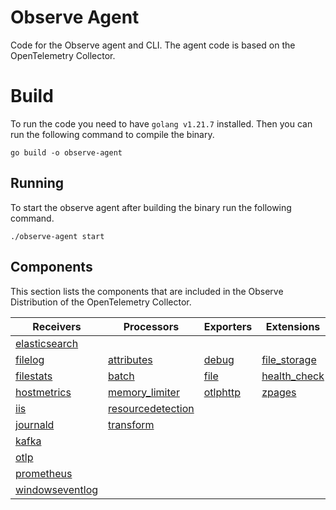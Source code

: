 # Observe Agent

Code for the Observe agent and CLI. The agent code is based on the OpenTelemetry Collector. 

# Build

To run the code you need to have `golang v1.21.7` installed. Then you can run the following command to compile the binary.

```
go build -o observe-agent
```


## Running

To start the observe agent after building the binary run the following command. 

```
./observe-agent start
```

## Components

This section lists the components that are included in the Observe Distribution of the OpenTelemetry Collector.

| Receivers                                  | Processors                                      | Exporters                    | Extensions                           | Connectors              |
|--------------------------------------------|-------------------------------------------------|------------------------------|--------------------------------------|-------------------------|
| [elasticsearch][elasticsearchreceiver]     |                                                 |                              |                                      |                         |
| [filelog][filelogreceiver]                 | [attributes][attributesprocessor]               | [debug][debugexporter]       | [file_storage][filestorage]          | [count][countconnector] |
| [filestats][filestatsreceiver]             | [batch][batchprocessor]                         | [file][fileexporter]         | [health_check][healthcheckextension] |                         |
| [hostmetrics][hostmetricsreceiver]         | [memory_limiter][memorylimiterprocessor]        | [otlphttp][otlphttpexporter] | [zpages][zpagesextension]            |                         |
| [iis][iisreceiver]                         | [resourcedetection][resourcedetectionprocessor] |                              |                                      |                         |
| [journald][journaldreceiver]               | [transform][transformprocessor]                 |                              |                                      |                         |
| [kafka][kafkareceiver]                     |                                                 |                              |                                      |                         |
| [otlp][otlpreceiver]                       |                                                 |                              |                                      |                         |
| [prometheus][prometheusreceiver]           |                                                 |                              |                                      |                         |
| [windowseventlog][windowseventlogreceiver] |                                                 |                              |                                      |                         |

[elasticsearchreceiver]: https://github.com/open-telemetry/opentelemetry-collector-contrib/tree/v0.103.0/receiver/elasticsearchreceiver
[filelogreceiver]: https://github.com/open-telemetry/opentelemetry-collector-contrib/tree/v0.103.0/receiver/filelogreceiver
[filestatsreceiver]: https://github.com/open-telemetry/opentelemetry-collector-contrib/tree/v0.103.0/receiver/filestatsreceiver
[hostmetricsreceiver]: https://github.com/open-telemetry/opentelemetry-collector-contrib/tree/v0.103.0/receiver/hostmetricsreceiver
[iisreceiver]: https://github.com/open-telemetry/opentelemetry-collector-contrib/tree/v0.103.0/receiver/iisreceiver
[journaldreceiver]: https://github.com/open-telemetry/opentelemetry-collector-contrib/tree/v0.103.0/receiver/journaldreceiver
[kafkareceiver]: https://github.com/open-telemetry/opentelemetry-collector-contrib/tree/v0.103.0/receiver/kafkareceiver
[otlpreceiver]: https://github.com/open-telemetry/opentelemetry-collector/tree/v0.103.0/receiver/otlpreceiver
[prometheusreceiver]: https://github.com/open-telemetry/opentelemetry-collector-contrib/tree/v0.103.0/receiver/prometheusreceiver
[windowseventlogreceiver]: https://github.com/open-telemetry/opentelemetry-collector-contrib/tree/v0.103.0/receiver/windowseventlogreceiver
[attributesprocessor]: https://github.com/open-telemetry/opentelemetry-collector-contrib/tree/v0.103.0/processor/attributesprocessor
[batchprocessor]: https://github.com/open-telemetry/opentelemetry-collector/tree/v0.103.0/processor/batchprocessor
[memorylimiterprocessor]: https://github.com/open-telemetry/opentelemetry-collector/tree/v0.103.0/processor/memorylimiterprocessor
[resourcedetectionprocessor]: https://github.com/open-telemetry/opentelemetry-collector-contrib/tree/v0.103.0/processor/resourcedetectionprocessor
[transformprocessor]: https://github.com/open-telemetry/opentelemetry-collector-contrib/tree/v0.103.0/processor/transformprocessor
[debugexporter]: https://github.com/open-telemetry/opentelemetry-collector/tree/v0.103.0/exporter/debugexporter
[fileexporter]: https://github.com/open-telemetry/opentelemetry-collector-contrib/tree/v0.103.0/exporter/fileexporter
[otlphttpexporter]: https://github.com/open-telemetry/opentelemetry-collector/tree/v0.103.0/exporter/otlphttpexporter
[countconnector]: https://github.com/open-telemetry/opentelemetry-collector-contrib/tree/v0.103.0/connector/countconnector
[filestorage]: https://github.com/open-telemetry/opentelemetry-collector-contrib/tree/v0.103.0/extension/storage/filestorage
[healthcheckextension]: https://github.com/open-telemetry/opentelemetry-collector-contrib/tree/v0.103.0/extension/healthcheckextension
[zpagesextension]: https://github.com/open-telemetry/opentelemetry-collector/tree/v0.103.0/extension/zpagesextension